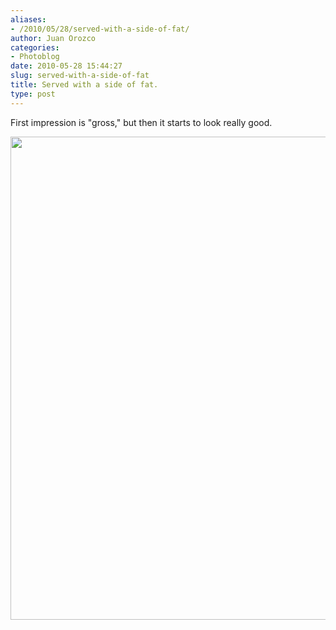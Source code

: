 ```yaml
---
aliases:
- /2010/05/28/served-with-a-side-of-fat/
author: Juan Orozco
categories:
- Photoblog
date: 2010-05-28 15:44:27
slug: served-with-a-side-of-fat
title: Served with a side of fat.
type: post
---
```


First impression is "gross," but then it starts to look really good.

[<img class="alignnone size-large wp-image-5" title="p_1600_1200_67C0634B-F1FB-4000-BEE6-F28F3AF732A3.jpeg" src="http://juanthedesigner.files.wordpress.com/2010/05/p_1600_1200_67c0634b-f1fb-4000-bee6-f28f3af732a31.jpeg?w=768&#038;resize=580%2C773" alt="" width="580" height="773" data-recalc-dims="1" />][1]

[1]: http://juanthedesigner.files.wordpress.com/2010/05/p_1600_1200_67c0634b-f1fb-4000-bee6-f28f3af732a31.jpeg